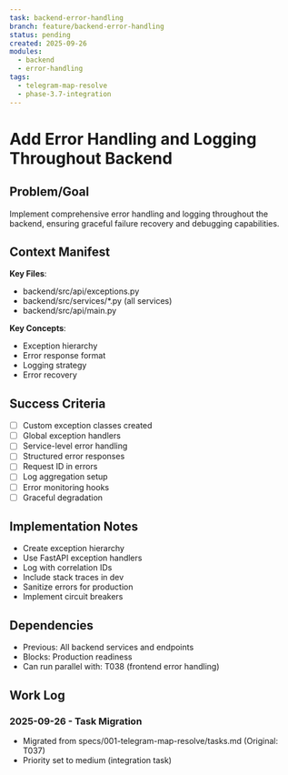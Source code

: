 ```yaml
---
task: backend-error-handling
branch: feature/backend-error-handling
status: pending
created: 2025-09-26
modules:
  - backend
  - error-handling
tags:
  - telegram-map-resolve
  - phase-3.7-integration
---
```


# Add Error Handling and Logging Throughout Backend

## Problem/Goal
Implement comprehensive error handling and logging throughout the backend, ensuring graceful failure recovery and debugging capabilities.

## Context Manifest
**Key Files**:
- backend/src/api/exceptions.py
- backend/src/services/*.py (all services)
- backend/src/api/main.py

**Key Concepts**:
- Exception hierarchy
- Error response format
- Logging strategy
- Error recovery

## Success Criteria
- [ ] Custom exception classes created
- [ ] Global exception handlers
- [ ] Service-level error handling
- [ ] Structured error responses
- [ ] Request ID in errors
- [ ] Log aggregation setup
- [ ] Error monitoring hooks
- [ ] Graceful degradation

## Implementation Notes
- Create exception hierarchy
- Use FastAPI exception handlers
- Log with correlation IDs
- Include stack traces in dev
- Sanitize errors for production
- Implement circuit breakers

## Dependencies
- Previous: All backend services and endpoints
- Blocks: Production readiness
- Can run parallel with: T038 (frontend error handling)

## Work Log
### 2025-09-26 - Task Migration
- Migrated from specs/001-telegram-map-resolve/tasks.md (Original: T037)
- Priority set to medium (integration task)
